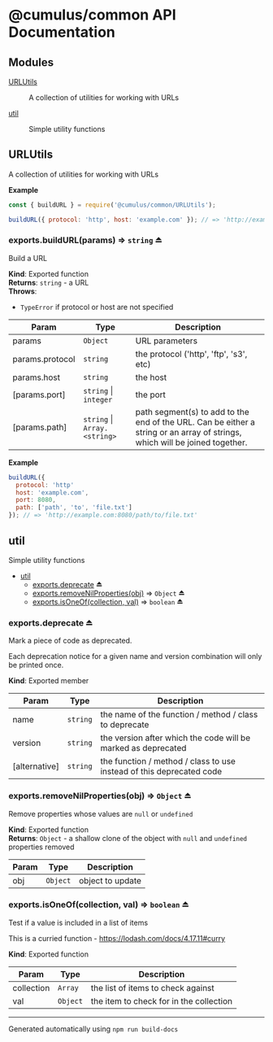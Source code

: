 # @cumulus/common API Documentation

## Modules

<dl>
<dt><a href="#module_URLUtils">URLUtils</a></dt>
<dd><p>A collection of utilities for working with URLs</p>
</dd>
<dt><a href="#module_util">util</a></dt>
<dd><p>Simple utility functions</p>
</dd>
</dl>

<a name="module_URLUtils"></a>

## URLUtils
A collection of utilities for working with URLs

**Example**  
```js
const { buildURL } = require('@cumulus/common/URLUtils');

buildURL({ protocol: 'http', host: 'example.com' }); // => 'http://example.com'
```
<a name="exp_module_URLUtils--exports.buildURL"></a>

### exports.buildURL(params) ⇒ <code>string</code> ⏏
Build a URL

**Kind**: Exported function  
**Returns**: <code>string</code> - a URL  
**Throws**:

- <code>TypeError</code> if protocol or host are not specified


| Param | Type | Description |
| --- | --- | --- |
| params | <code>Object</code> | URL parameters |
| params.protocol | <code>string</code> | the protocol ('http', 'ftp', 's3', etc) |
| params.host | <code>string</code> | the host |
| [params.port] | <code>string</code> \| <code>integer</code> | the port |
| [params.path] | <code>string</code> \| <code>Array.&lt;string&gt;</code> | path segment(s) to add to the end of   the URL.  Can be either a string or an array of strings, which will be   joined together. |

**Example**  
```js
buildURL({
  protocol: 'http'
  host: 'example.com',
  port: 8080,
  path: ['path', 'to', 'file.txt']
}); // => 'http://example.com:8080/path/to/file.txt'
```
<a name="module_util"></a>

## util
Simple utility functions


* [util](#module_util)
    * [exports.deprecate](#exp_module_util--exports.deprecate) ⏏
    * [exports.removeNilProperties(obj)](#exp_module_util--exports.removeNilProperties) ⇒ <code>Object</code> ⏏
    * [exports.isOneOf(collection, val)](#exp_module_util--exports.isOneOf) ⇒ <code>boolean</code> ⏏

<a name="exp_module_util--exports.deprecate"></a>

### exports.deprecate ⏏
Mark a piece of code as deprecated.

Each deprecation notice for a given name and version combination will
only be printed once.

**Kind**: Exported member  

| Param | Type | Description |
| --- | --- | --- |
| name | <code>string</code> | the name of the function / method / class to deprecate |
| version | <code>string</code> | the version after which the code will be marked   as deprecated |
| [alternative] | <code>string</code> | the function / method / class to use instead   of this deprecated code |

<a name="exp_module_util--exports.removeNilProperties"></a>

### exports.removeNilProperties(obj) ⇒ <code>Object</code> ⏏
Remove properties whose values are `null` or `undefined`

**Kind**: Exported function  
**Returns**: <code>Object</code> - a shallow clone of the object with `null` and `undefined`
  properties removed  

| Param | Type | Description |
| --- | --- | --- |
| obj | <code>Object</code> | object to update |

<a name="exp_module_util--exports.isOneOf"></a>

### exports.isOneOf(collection, val) ⇒ <code>boolean</code> ⏏
Test if a value is included in a list of items

This is a curried function - https://lodash.com/docs/4.17.11#curry

**Kind**: Exported function  

| Param | Type | Description |
| --- | --- | --- |
| collection | <code>Array</code> | the list of items to check against |
| val | <code>Object</code> | the item to check for in the collection |


---

Generated automatically using `npm run build-docs`
